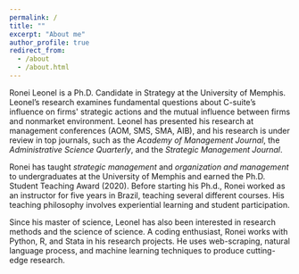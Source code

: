 ```yaml
---
permalink: /
title: ""
excerpt: "About me"
author_profile: true
redirect_from: 
  - /about
  - /about.html
---
```


Ronei Leonel is a Ph.D. Candidate in Strategy at the University of Memphis. Leonel’s research examines fundamental questions about C-suite’s influence on firms' strategic actions and the mutual influence between firms and nonmarket environment. Leonel has presented his research at management conferences (AOM, SMS, SMA, AIB), and his research is under review in top journals, such as the *Academy of Management Journal*, the *Administrative Science Quarterly*, and the *Strategic Management Journal*.

Ronei has taught *strategic management* and *organization and management* to undergraduates at the University of Memphis and earned the Ph.D. Student Teaching Award (2020). Before starting his Ph.d., Ronei worked as an instructor for five years in Brazil, teaching several different courses. His teaching philosophy involves experiential learning and student participation.

Since his master of science, Leonel has also been interested in research methods and the science of science. A coding enthusiast, Ronei works with Python, R, and Stata in his research projects. He uses web-scraping, natural language process, and machine learning techniques to produce cutting-edge research.
